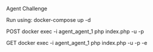 Agent Challenge

Run using:
docker-compose up -d

POST
docker exec -i agent_agent_1 php index.php -u <username> -p <password>

GET
docker exec -i agent_agent_1 php index.php -u <username> -p <password> -e
